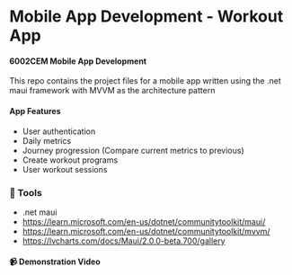 
# Mobile App Development - Workout App 
#### 6002CEM Mobile App Development 


This repo contains the project files for a mobile app written using the .net maui framework with MVVM as the architecture pattern


####  App Features

- User authentication 
- Daily metrics
- Journey progression (Compare current metrics to previous)
- Create workout programs
- User workout sessions


### 🔧 Tools
- .net maui
- https://learn.microsoft.com/en-us/dotnet/communitytoolkit/maui/ 
- https://learn.microsoft.com/en-us/dotnet/communitytoolkit/mvvm/
- https://lvcharts.com/docs/Maui/2.0.0-beta.700/gallery

#### 📹 Demonstration Video

